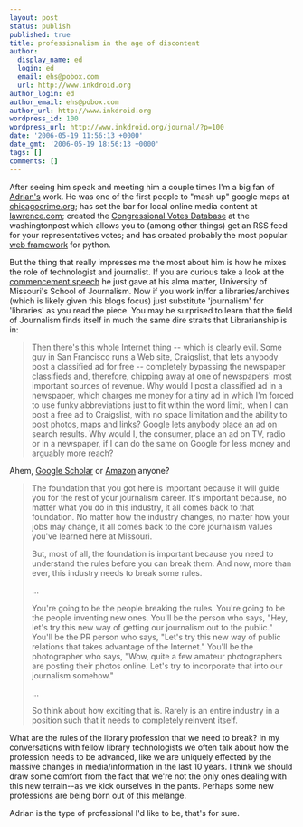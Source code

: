 ```yaml
---
layout: post
status: publish
published: true
title: professionalism in the age of discontent
author:
  display_name: ed
  login: ed
  email: ehs@pobox.com
  url: http://www.inkdroid.org
author_login: ed
author_email: ehs@pobox.com
author_url: http://www.inkdroid.org
wordpress_id: 100
wordpress_url: http://www.inkdroid.org/journal/?p=100
date: '2006-05-19 11:56:13 +0000'
date_gmt: '2006-05-19 18:56:13 +0000'
tags: []
comments: []
---
```


<p>After seeing him speak and meeting him a couple times I'm a big fan of <a href="http://www.holovaty.com/blog">Adrian's</a> work. He was one of the first people to "mash up" google maps at <a href="http://chicagocrime.org">chicagocrime.org</a>; has set the bar for local online media content at <a href="http://lawrence.com">lawrence.com</a>; created the <a href="http://projects.washingtonpost.com/congress/">Congressional Votes Database</a> at the washingtonpost which allows you to (among other things) get an RSS feed for your representatives votes; and has created probably the most popular <a href="http://djangoproject.com">web framework</a> for python.</p>
<p>But the thing that really impresses me the most about him is how he mixes the role of technologist and journalist. If you are curious take a look at the <a href="http://www.holovaty.com/blog/archive/2006/05/15/0110">commencement speech</a> he just gave at his alma matter, University of Missouri's School of Journalism. Now if you work in/for a libraries/archives (which is likely given this blogs focus) just substitute 'journalism' for 'libraries' as you read the piece. You may be surprised to learn that the field of Journalism finds itself in much the same dire straits that Librarianship is in:</p>
<blockquote><p>
Then there's this whole Internet thing -- which is clearly evil. Some guy in San Francisco runs a Web site, Craigslist, that lets anybody post a classified ad for free -- completely bypassing the newspaper classifieds and, therefore, chipping away at one of newspapers' most important sources of revenue. Why would I post a classified ad in a newspaper, which charges me money for a tiny ad in which I'm forced to use funky abbreviations just to fit within the word limit, when I can post a free ad to Craigslist, with no space limitation and the ability to post photos, maps and links? Google lets anybody place an ad on search results. Why would I, the consumer, place an ad on TV, radio or in a newspaper, if I can do the same on Google for less money and arguably more reach?
</p></blockquote>
<p>Ahem, <a href="http://scholar.google.com">Google Scholar</a> or <a href="http://amazon.com">Amazon</a> anyone?</p>
<blockquote><p>
The foundation that you got here is important because it will guide you for the rest of your journalism career. It's important because, no matter what you do in this industry, it all comes back to that foundation. No matter how the industry changes, no matter how your jobs may change, it all comes back to the core journalism values you've learned here at Missouri.</p>
<p>But, most of all, the foundation is important because you need to understand the rules before you can break them. And now, more than ever, this industry needs to break some rules.</p>
<p>...</p>
<p>You're going to be the people breaking the rules. You're going to be the people inventing new ones. You'll be the person who says, "Hey, let's try this new way of getting our journalism out to the public." You'll be the PR person who says, "Let's try this new way of public relations that takes advantage of the Internet." You'll be the photographer who says, "Wow, quite a few amateur photographers are posting their photos online. Let's try to incorporate that into our journalism somehow."</p>
<p>...</p>
<p>So think about how exciting that is. Rarely is an entire industry in a position such that it needs to completely reinvent itself.</p>
</blockquote>
<p>What are the rules of the library profession that we need to break? In my conversations with fellow library technologists we often talk about how the profession needs to be advanced, like we are uniquely effected by the massive changes in media/information in the last 10 years. I think we should draw some comfort from the fact that we're not the only ones dealing with this new terrain--as we kick ourselves in the pants. Perhaps some new professions are being born out of this melange.</p>
<p>Adrian is the type of professional I'd like to be, that's for sure.</p>
